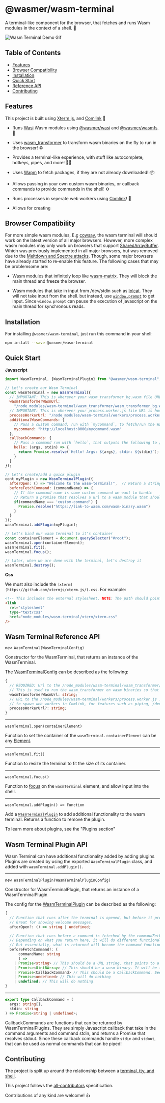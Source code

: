 # @wasmer/wasm-terminal

A terminal-like component for the browser, that fetches and runs Wasm modules in the context of a shell. 🐚

![Wasm Terminal Demo Gif](./assets/wasm-terminal-demo.gif)

## Table of Contents

- [Features](#features)
- [Browser Compatibility](#browser-compatibility)
- [Installation](#installation)
- [Quick Start](#quick-start)
- [Reference API](#reference-api)
- [Contributing](#contributing)

## Features

This project is built using [Xterm.js](https://github.com/xtermjs/xterm.js/), and [Comlink](https://github.com/GoogleChromeLabs/comlink) 🙏

- Runs [Wasi](https://wasi.dev/) Wasm modules using [@wasmer/wasi](../wasi) and [@wasmer/wasmfs](../wasmfs). 🏃

- Uses [wasm_transformer](../../crates/wasm_transformer) to transform wasm binaries on the fly to run in the browser! ♻️

- Provides a terminal-like experience, with stuff like autocomplete, hotkeys, pipes, and more! 👩‍💻

- Uses [Wapm](https://wapm.io/) to fetch packages, if they are not already downloaded! 📦

- Allows passing in your own custom wasm binaries, or callback commands to provide commands in the shell! ⚙️

- Runs processes in seperate web workers using [Comlink](https://github.com/GoogleChromeLabs/comlink)! 🔗

- Allows for creating

## Browser Compatibility

For more simple wasm modules, E.g [cowsay](https://wapm.io/package/cowsay), the wasm terminal will should work on the latest version of all major browsers. However, more complex wasm modules may only work on browsers that support [SharedArrayBuffer](https://developer.mozilla.org/en-US/docs/Web/JavaScript/Reference/Global_Objects/SharedArrayBuffer). Which was previously implemented in all major browsers, but was removed due to the [Meltdown and Spectre attacks](https://developer.mozilla.org/en-US/docs/Web/JavaScript/Reference/Global_Objects/SharedArrayBuffer#Browser_compatibility). Though, some major browsers have already started to re-enable this feature. The following cases that may be problemsome are:

- Wasm modules that infinitely loop like [wasm-matrix](https://github.com/torch2424/wasm-matrix). They will block the main thread and freeze the browser.

- Wasm modules that take in input from /dev/stdin such as [lolcat](https://wapm.io/package/lolcat). They will not take input from the shell. but instead, use [`window.prompt`](https://developer.mozilla.org/en-US/docs/Web/API/Window/prompt) to get input. Since `window.prompt` can pause the execution of javascript on the main thread for synchronous reads.

## Installation

For installing `@wasmer/wasm-terminal`, just run this command in your shell:

```bash
npm install --save @wasmer/wasm-terminal
```

## Quick Start

**Javascript**

```javascript
import WasmTerminal, {WasmTerminalPlugin} from "@wasmer/wasm-terminal";

// Let's create our Wasm Terminal
const wasmTerminal = new WasmTerminal({
  // IMPORTANT: This is wherever your wasm_transformer_bg.wasm file URL is hosted
  wasmTransformerWasmUrl:
    "/node_modules/wasm-terminal/wasm_transformer/wasm_transformer_bg.wasm",
  // IMPORTANT: This is wherever your process.worker.js file URL is hosted
  processWorkerUrl: "/node_modules/wasm-terminal/workers/process.worker.js",
  additionalWasmCommands: {
    // Pass a custom command, run with `mycommand`, to fetch/run the Wasm module at the URL Provided
    mycommand: "http://localhost:8000/mycommand.wasm"
  },
  callbackCommands: {
    // Pass a command run with `hello`, that outputs the following to /dev/stdout
    hello: (args, stdin) => {
      return Promise.resolve(`Hello! Args: ${args}, stdin: ${stdin}`);
    }
  }
});

// Let's create/add a quick plugin
cont myPlugin = new WasmTerminalPlugin({
  afterOpen: () => "Welcome to the wasm-terminal!",  // Return a string to show text after opening.
  beforeFetchCommand: (commandName) => {
    // If the command name is some custom command we want to handle
    // Return a promise that resolves a url to a wasm module that should represent that command.
    if(commandName === 'custom-command') {
      Promise.resolve("https://link-to-wasm.com/wasm-binary.wasm")
    }
  }
});
wasmTerminal.addPlugin(myPlugin);

// Let's bind our wasm terminal to it's container
const containerElement = document.querySelector("#root");
wasmTerminal.open(containerElement);
wasmTerminal.fit();
wasmTerminal.focus();

// Later, when we are done with the terminal, let's destroy it
wasmTerminal.destroy();
```

**Css**

We must also include the `[xterm](https://github.com/xtermjs/xterm.js/).css`. For example:

```html
<!-- This includes the external stylesheet. NOTE: The path should point to wherever you are hosting the wasm-terminal output. -->
<link
  rel="stylesheet"
  type="text/css"
  href="node_modules/wasm-terminal/xterm/xterm.css"
/>
```

## Wasm Terminal Reference API

`new WasmTerminal(WasmTerminalConfig)`

Constructor for the WasmTerminal, that returns an instance of the WasmTerminal.

The [WasmTerminalConfig](./lib/wasm-terminal-config.ts) can be described as the following:

```typescript
{
  // REQUIRED: Url to the /node_modules/wasm-terminal/wasm_transformer/wasm_transformer_bg.wasm.
  // This is used to run the wasm_transformer on wasm binaries so that they can be used in JS Runtimes
  wasmTransformerWasmUrl: string;
  // URL to the /node_modules/wasm-terminal/workers/process.worker.js . This is used by the shell to
  // to spawn web workers in Comlink, for features such as piping, /dev/stdin reading, and general performance enhancements.
  processWorkerUrl?: string;
}
```

---

`wasmTerminal.open(containerElement)`

Function to set the container of the `wasmTerminal`. `containerElement` can be any [Element](https://developer.mozilla.org/en-US/docs/Web/API/Element).

---

`wasmTerminal.fit()`

Function to resize the terminal to fit the size of its container.

---

`wasmTerminal.focus()`

Function to [focus](https://developer.mozilla.org/en-US/docs/Web/API/HTMLElement/focus) on the `wasmTerminal` element, and allow input into the shell.

---

`wasmTerminal.addPlugin() => Function`

Add a [`WasmTerminalPlugin`](./lib/wasm-terminal-plugin.ts) to add additional functionality to the wasm terminal. Returns a function to remove the plugin.

To learn more about plugins, see the "Plugins section"

## Wasm Terminal Plugin API

Wasm Terminal can have additional functionality added by adding plugins. Plugins are created by using the exported `WasmTerminalPlugin` class, and added with `wasmTerminal.addPlugin()`.

---

`new WasmTerminalPlugin(WasmTerminalPluginConfig)`

Constructor for WasmTerminalPlugin, that returns an instance of a WasmTerminalPlugin.

The config for the [WasmTerminalPlugin](./lib/wasm-terminal-plugin.ts) can be described as the following:

```typescript
{
  // Function that runs after the terminal is opened, but before it prompts.
  // Great for showing welcome messages.
  afterOpen?: () => string | undefined;

  // Function that runs before a command is feteched by the commandFether.
  // Depending on what you return here, it will do different functionality,
  // But essentially, what is returned will become the command functionality
  beforeFetchCommand?: (
      commandName: string
      ) =>
    | Promise<string> // This should be a URL string, that points to a wasm file. It will be fetched, transformed, and compiled
    | Promise<Uint8Array> // This should be a wasm binary. It will be transformed and compiled.
    | Promise<CallbackCommand> // This should be a CallbackCommand. See the CallbackCommand section for more
    | Promise<undefined> // This will do nothing
    | undefined; // This will do nothing
}
```

---

```typescript
export type CallbackCommand = (
  args: string[],
  stdin: string
) => Promise<string | undefined>;
```

CallbackCommands are functions that can be returned by WasmTerminalPlugins. They are simply Javascript callback that take in the command arguments and command stdin, and returns a Promise that resolves stdout. Since these callback commands handle `stdin` and `stdout`, that can be used as normal commands that can be piped!

## Contributing

The project is split up around the relationship between a [terminal, tty, and shell](https://unix.stackexchange.com/questions/4126/what-is-the-exact-difference-between-a-terminal-a-shell-a-tty-and-a-con).

This project follows the [all-contributors](https://github.com/kentcdodds/all-contributors) specification.

Contributions of any kind are welcome! 👍

